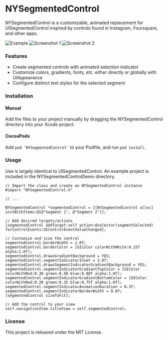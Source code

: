 # NYSegmentedControl

NYSegmentedControl is a customizable, animated replacement for UISegmentedControl inspired by controls found in Instagram, Foursquare, and other apps.

![Example](https://github.com/nealyoung/NYSegmentedControl/raw/master/example.gif)
![Screenshot 1](https://github.com/nealyoung/NYSegmentedControl/raw/master/screenshot-dark.png)
![Screenshot 2](https://github.com/nealyoung/NYSegmentedControl/raw/master/screenshot-light.png)

### Features
* Create segmented controls with animated selection indicator
* Customize colors, gradients, fonts, etc. either directly or globally with UIAppearance
* Configure distinct text styles for the selected segment

### Installation
#### Manual
Add the files to your project manually by dragging the NYSegmentedControl directory into your Xcode project.

#### CocoaPods
Add `pod 'NYSegmentedControl'` to your Podfile, and run `pod install`.

### Usage
Use is largely identical to UISegmentedControl. An example project is included in the NYSegmentedControlDemo directory.

```objc
// Import the class and create an NYSegmentedControl instance
#import "NYSegmentedControl.h"

// ...

NYSegmentedControl *segmentedControl = [[NYSegmentedControl alloc] initWithItems:@[@"Segment 1", @"Segment 2"]];

// Add desired targets/actions
[segmentedControl addTarget:self action:@selector(segmentSelected) forControlEvents:UIControlEventValueChanged];

// Customize and size the control
segmentedControl.borderWidth = 1.0f;
segmentedControl.borderColor = [UIColor colorWithWhite:0.15f alpha:1.0f];
segmentedControl.drawsGradientBackground = YES;
segmentedControl.segmentIndicatorInset = 2.0f;
segmentedControl.drawsSegmentIndicatorGradientBackground = YES;
segmentedControl.segmentIndicatorGradientTopColor = [UIColor colorWithRed:0.30 green:0.50 blue:0.88f alpha:1.0f];
segmentedControl.segmentIndicatorGradientBottomColor = [UIColor colorWithRed:0.20 green:0.35 blue:0.75f alpha:1.0f];
segmentedControl.segmentIndicatorAnimationDuration = 0.3f;
segmentedControl.segmentIndicatorBorderWidth = 0.0f;
[segmentedControl sizeToFit];

// Add the control to your view
self.navigationItem.titleView = self.segmentedControl;
```

### License
This project is released under the MIT License.
